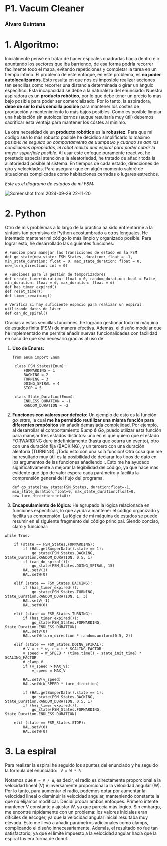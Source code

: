 # P1. Vacum Cleaner
### Álvaro Quintana
# 1. Algoritmo:

Inicialmente pensé en tratar de hacer espirales cuadradas hacia dentro e ir apuntando los sectores que iba barriendo, de esa forma podría recorrer facilmente todo el mapa, evitando repeticiones y completar la tarea en un tiempo ínfimo. El problema de este enfoque, en este problema, es **no poder autolocalizarnos**. Esto resulta en que nos es imposible realizar acciones tan sencillas como recorrer una distancia determinada o girar un ángulo específico. Esta incapacidad se debe a la naturaleza del enunciado: Nuestra aspiradora es un **producto robótico**, por lo que debe tener un precio lo más bajo posible para poder ser comercializado. Por lo tanto, la aspiradora, **debe de ser lo más sencilla posible** para mantener los costes de producción y mantenimiento lo más bajos posibles. Como es posible limpiar una habitación sin autolocalizarnos (auque resultaría muy útil) debemos sacrificar esta ventaja para mantener los cóstes al mínimo.<br>

La otra necesidad de un **producto robótico** es la **robustez**. Para que mi código sea lo más robusto posible he decidido simplificarlo lo máximo posible: *he seguido un comportamiento de Bump&Go y cuando se dan las condiciones apropiadas, el robot realiza una espiral para poder cubrir la mayor superficie posible*. Al usar este enfoque puramente reactivo, he prestado especial atención a la aleatoriedad, he tratado de añadir toda la aliatoriedad posible al sistema. En tiempos de cada estado, direcciones de giro y velocidades. Para asegurar que en algún momento saldré de situaciones complicadas como habitaciones cerradas o lugares estrechos.

*Este es el diagrama de estados de mi FSM:*

![Screenshot from 2024-09-29 22-11-20](https://github.com/user-attachments/assets/423e667a-749d-4791-8c3f-8ab2d06676b5)
# 2. Python
Otro de mis problemas a lo largo de la practica ha sido enfrentarme a la sintaxis tan permisiva de Python acostumbrado a otros lenguajes. He intentado mantener mi código lo más limpio y organizado posible. Para lograr esto, he desarrollado las siguientes funciones:
```python3
# Función para manejar las transiciones de estado en la FSM
def go_state(new_state: FSM_States, duration: float = -1, min_state_duration: float = 0, max_state_duration: float = 0, new_turn_direction: int = 0)

# Funciones para la gestión de temporizadores
def create_timer(duration: float = 0, random_duration: bool = False, min_duration: float = 0, max_duration: float = 0)
def has_timer_expired()
def reset_timer()
def timer_remaining()

# Verifica si hay suficiente espacio para realizar un espiral utilizando datos de láser
def can_do_spiral()
```

Gracias a estas sencillas funciones, he logrado gestionar toda mi máquina de estados finita (FSM) de manera efectiva. Además, el diseño modular que he implementado me permite añadir nuevas funcionalidades con facilidad en caso de que sea necesario gracias al uso de
1. **Uso de Enums:**
   ```python3
   from enum import Enum
  
    class FSM_States(Enum):
        FORWARDING = 1
        BACKING = 2
        TURNING = 3
        DOING_SPIRAL = 4
        STOP = 5
    
    class State_Duration(Enum):
        ENDLESS_DURATION = -1
        RANDOM_DURATION = -2
    ```
   
2. **Funciones con valores por defecto:** Un ejemplo de esto es la función *go_state*, la cual **me ha permitido reutilizar una misma función para diferentes propósitos** sin añadir demasiada complejidad. Por ejemplo, al desarrollar el comportamiento *Bump & Go*, puedo utilizar esta función para manejar tres estados distintos: uno en el que quiero que el estado FORWARDING dure indefinidamente (hasta que ocurra un evento), otro con una duración fija (BACKING), y un tercero con una duración aleatoria (TURNING). ¡Todo esto con una sola función!
Otra cosa que me ha resultado muy útil es la posibilidad de declarar los tipos de dato en los argumentos de las funciones añadiendo :. Esto me ha ayudado significativamente a mejorar la legibilidad del código, ya que hace más evidente qué tipo de valor espera cada parámetro y facilita la comprensión general del flujo del programa.
   ```python3
   def go_state(new_state:FSM_States, duration:float=-1, min_state_duration:float=0, max_state_duration:float=0, new_turn_direction:int=0):
   ```

3. **Encapsulamiento de lógica:** He agrupado la lógica relacionada en funciones específicas, lo que ayuda a mantener el código organizado y facilita su comprensión.
La lógica de mi máquina de estados se puede resumir en el siguiente fragmento del código principal. Siendo conciso, claro y funcional:
```python3
while True:

    if (state == FSM_States.FORWARDING):
        if (HAL.getBumperData().state == 1):
            go_state(FSM_States.BACKING, State_Duration.RANDOM_DURATION, 0.5, 1)
        if (can_do_spiral()):
            go_state(FSM_States.DOING_SPIRAL, 15)
        HAL.setV(1)
        HAL.setW(0)
    
    elif (state == FSM_States.BACKING):
        if (has_timer_expired()):
            go_state(FSM_States.TURNING, State_Duration.RANDOM_DURATION, 1, 3)
        HAL.setV(-1)
        HAL.setW(0)

    elif (state == FSM_States.TURNING):
        if (has_timer_expired()):
            go_state(FSM_States.FORWARDING, State_Duration.ENDLESS_DURATION)
        HAL.setV(0)
        HAL.setW(turn_direction * random.uniform(0.5, 2))

    elif (state == FSM_States.DOING_SPIRAL):
        # V = r * w, r = t * SCALING_FACTOR
        v_speed = W_SPEED * (time.time() - state_init_time) * SCALING_FACTOR
        # clamp V
        if (v_speed > MAX_V):
            v_speed = MAX_V
            
        HAL.setV(v_speed)
        HAL.setW(W_SPEED * turn_direction)

        if (HAL.getBumperData().state == 1):
            go_state(FSM_States.BACKING, State_Duration.RANDOM_DURATION, 0.5, 1)
        if (has_timer_expired()):
            go_state(FSM_States.FORWARDING, State_Duration.ENDLESS_DURATION)

    elif (state == FSM_States.STOP):
        HAL.setV(0)
        HAL.setW(0)
```
# 3. La espiral
Para realizar la espiral he seguido los apuntes del enunciado y he seguido la fórmula del enunciado:
` V = W * R`

Notamos que `R = V / W`, es decir, el radio es directamente proporcional a la velocidad lineal (V) e inversamente proporcional a la velocidad angular (W). Por lo tanto, para aumentar el radio, podemos optar por aumentar la velocidad lineal o disminuir la velocidad angular, manteniendo constante la que no elijamos modificar. Decidí probar ambos enfoques. Primero intenté mantener V constante y ajustar W, ya que parecía más lógico. Sin embargo, me encontré rápidamente con un problema: los valores iniciales eran difíciles de escoger, ya que la velocidad angular inicial resultaba muy elevada. Esto me llevó a añadir parámetros adicionales como clamps, complicando el diseño innecesariamente. Además, el resultado no fue tan satisfactorio, ya que el límite impuesto a la velocidad angular hacía que la espiral tuviera forma de donut.
